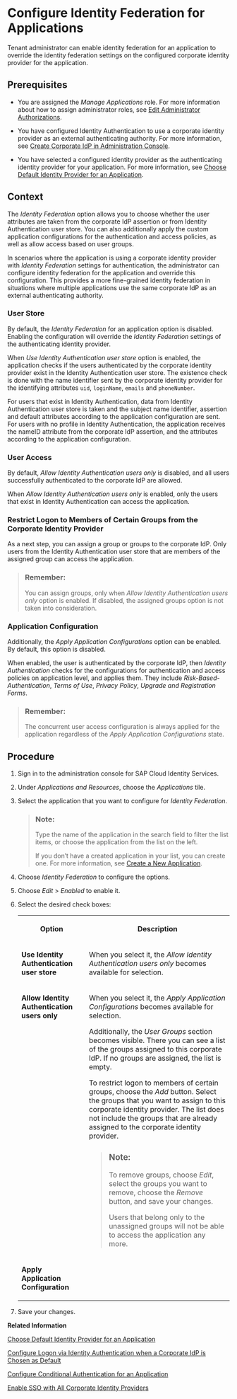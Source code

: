<!-- loio1e8e34eb391845588c5a208c6744311c -->

# Configure Identity Federation for Applications

Tenant administrator can enable identity federation for an application to override the identity federation settings on the configured corporate identity provider for the application.



<a name="loio1e8e34eb391845588c5a208c6744311c__prereq_tvw_gtk_25b"/>

## Prerequisites

-   You are assigned the *Manage Applications* role. For more information about how to assign administrator roles, see [Edit Administrator Authorizations](edit-administrator-authorizations-86ee374.md).

-   You have configured Identity Authentication to use a corporate identity provider as an external authenticating authority. For more information, see [Create Corporate IdP in Administration Console](create-corporate-idp-in-administration-console-ae99ba9.md).

-   You have selected a configured identity provider as the authenticating identity provider for your application. For more information, see [Choose Default Identity Provider for an Application](choose-default-identity-provider-for-an-application-e9d8274.md).




## Context

The *Identity Federation* option allows you to choose whether the user attributes are taken from the corporate IdP assertion or from Identity Authentication user store. You can also additionally apply the custom application configurations for the authentication and access policies, as well as allow access based on user groups.

In scenarios where the application is using a corporate identity provider with *Identity Federation* settings for authentication, the administrator can configure identity federation for the application and override this configuration. This provides a more fine-grained identity federation in situations where multiple applications use the same corporate IdP as an external authenticating authority.



### User Store

By default, the *Identity Federation* for an application option is disabled. Enabling the configuration will override the *Identity Federation* settings of the authenticating identity provider.

When *Use Identity Authentication user store* option is enabled, the application checks if the users authenticated by the corporate identity provider exist in the Identity Authentication user store. The existence check is done with the name identifier sent by the corporate identity provider for the identifying attributes `uid`, `loginName`, `emails` and `phoneNumber`.

For users that exist in Identity Authentication, data from Identity Authentication user store is taken and the subject name identifier, assertion and default attributes according to the application configuration are sent. For users with no profile in Identity Authentication, the application receives the nameID attribute from the corporate IdP assertion, and the attributes according to the application configuration.



### User Access

By default, *Allow Identity Authentication users only* is disabled, and all users successfully authenticated to the corporate IdP are allowed.

When *Allow Identity Authentication users only* is enabled, only the users that exist in Identity Authentication can access the application.



### Restrict Logon to Members of Certain Groups from the Corporate Identity Provider

As a next step, you can assign a group or groups to the corporate IdP. Only users from the Identity Authentication user store that are members of the assigned group can access the application.

> ### Remember:  
> You can assign groups, only when *Allow Identity Authentication users only* option is enabled. If disabled, the assigned groups option is not taken into consideration.



### Application Configuration

Additionally, the *Apply Application Configurations* option can be enabled. By default, this option is disabled.

When enabled, the user is authenticated by the corporate IdP, then *Identity Authentication* checks for the configurations for authentication and access policies on application level, and applies them. They include *Risk-Based-Authentication*, *Terms of Use*, *Privacy Policy*, *Upgrade and Registration Forms*.

> ### Remember:  
> The concurrent user access configuration is always applied for the application regardless of the *Apply Application Configurations* state.



## Procedure

1.  Sign in to the administration console for SAP Cloud Identity Services.

2.  Under *Applications and Resources*, choose the *Applications* tile.

3.  Select the application that you want to configure for *Identity Federation*.

    > ### Note:  
    > Type the name of the application in the search field to filter the list items, or choose the application from the list on the left.
    > 
    > If you don’t have a created application in your list, you can create one. For more information, see [Create a New Application](create-a-new-application-0d4b255.md).

4.  Choose *Identity Federation* to configure the options.

5.  Choose *Edit* \> *Enabled* to enable it.

6.  Select the desired check boxes:


    <table>
    <tr>
    <th valign="top">

    Option
    
    </th>
    <th valign="top">

    Description
    
    </th>
    </tr>
    <tr>
    <td valign="top">
    
    **Use Identity Authentication user store**
    
    </td>
    <td valign="top">
    
    When you select it, the *Allow Identity Authentication users only* becomes available for selection.
    
    </td>
    </tr>
    <tr>
    <td valign="top">
    
    **Allow Identity Authentication users only**
    
    </td>
    <td valign="top">
    
    When you select it, the *Apply Application Configurations* becomes available for selection.

    Additionally, the *User Groups* section becomes visible. There you can see a list of the groups assigned to this corporate IdP. If no groups are assigned, the list is empty.

    To restrict logon to members of certain groups, choose the *Add* button. Select the groups that you want to assign to this corporate identity provider. The list does not include the groups that are already assigned to the corporate identity provider.

    > ### Note:  
    > To remove groups, choose *Edit*, select the groups you want to remove, choose the *Remove* button, and save your changes.
    > 
    > Users that belong only to the unassigned groups will not be able to access the application any more.


    
    </td>
    </tr>
    <tr>
    <td valign="top">
    
    **Apply Application Configuration**
    
    </td>
    <td valign="top">
    
     
    
    </td>
    </tr>
    </table>
    
7.  Save your changes.


**Related Information**  


[Choose Default Identity Provider for an Application](choose-default-identity-provider-for-an-application-e9d8274.md "You choose between a local identity provider and a corporate identity provider to be the default identity provider for your application.")

[Configure Logon via Identity Authentication when a Corporate IdP is Chosen as Default](configure-logon-via-identity-authentication-when-a-corporate-idp-is-chosen-as-default-3a3bf9b.md "You can allow users to log on via Identity Authentication when a corporate identity provider (IdP) is chosen as default.")

[Configure Conditional Authentication for an Application](configure-conditional-authentication-for-an-application-0143dce.md "Tenant administrator can define rules for authenticating identity provider according to email domain, user type, user group, and IP range (specified in CIDR notation).")

[Enable SSO with All Corporate Identity Providers](enable-sso-with-all-corporate-identity-providers-f7ec8d2.md "Tenant administrators can enable IdP-initiated Single Sign-On (SSO) from all configured corporate identity providers (IdPs).")


